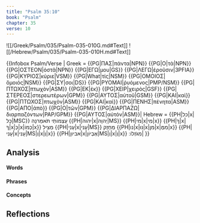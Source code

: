 ```yaml
---
title: "Psalm 35:10"
book: "Psalm"
chapter: 35
verse: 10
---
```

![[/Greek/Psalm/035/Psalm-035-010G.md#Text]]
![[/Hebrew/Psalm/035/Psalm-035-010H.md#Text]]

{{Infobox Psalm/Verse |
  Greek = {{PG|ΠΑΣ|πάντα|NPN}} {{PG|Ο|τὰ|NPN}} {{PG|ΟΣΤΕΟΝ|ὀστᾶ|NPN}} {{PG|ΕΓΩ|μου|GS}} {{PG|ΛΕΓΩ|ἐροῦσιν|3PFIA}} {{PG|ΚΥΡΙΟΣ|κύριε|VSM}} {{PG|What|τίς|NSM}} {{PG|ΟΜΟΙΟΣ|ὅμοιός|NSM}} {{PG|ΣΥ|σοι|DS}} {{PG|ΡΥΟΜΑΙ|ῥυόμενος|PMP/NSM}} {{PG|ΠΤΩΧΟΣ|πτωχὸν|ASM}} {{PG|ΕΚ|ἐκ}} {{PG|ΧΕΙΡ|χειρὸς|GSF}} {{PG|ΣΤΕΡΕΟΣ|στερεωτέρων|GPM}} {{PG|ΑΥΤΟΣ|αὐτοῦ|GSM}} {{PG|ΚΑΙ|καὶ}} {{PG|ΠΤΩΧΟΣ|πτωχὸν|ASM}} {{PG|ΚΑΙ|καὶ}} {{PG|ΠΕΝΗΣ|πένητα|ASM}} {{PG|ΑΠΟ|ἀπὸ}} {{PG|Ο|τῶν|GPM}} {{PG|ΔΙΑΡΠΑΖΩ|διαρπαζόντων|PAP/GPM}} {{PG|ΑΥΤΟΣ|αὐτόν|ASM}}|
  Hebrew = {{PH|כל|x|כָּל|MSC}}
עַצְמוֹתַי
תֹּאמַרנָה
{{PH|יהוה|x|יְהוָה|MS}} {{PH|מי|x|מִי|x}} {{PH|ךָ|x|ךָ|x|כְּ|x|כָמוֹ|x}}
מַצִּיל
{{PH|עָנִי|x|עָנִי|MS}}
מֵחָזָק
{{PH|נו|x|נּוּ|x|מִן|x|מִמֶּ|x}} {{PH|עָנִי|x|עָנִי|MS|וְ|x|וְ|x}} {{PH|אביון|x|אֶבְיוֹן|MS|וְ|x|וְ|x}}
מִגֹּזְלוֹ
׃|
}}

## Analysis

#### Words

#### Phrases

#### Concepts

## Reflections
